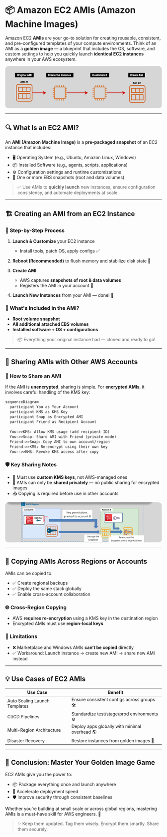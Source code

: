 # 📦 **Amazon EC2 AMIs (Amazon Machine Images)**

Amazon EC2 **AMIs** are your go-to solution for creating reusable, consistent, and pre-configured templates of your compute environments. Think of an AMI as a **golden image** — a blueprint that includes the OS, software, and custom settings to help you quickly launch **identical EC2 instances** anywhere in your AWS ecosystem.

<div style="text-align: center">
  <img src="images/ec2-ami.png" alt="Creating EC2 AMIs" style="border-radius: 10px;" />
</div>

---

## 🔍 **What Is an EC2 AMI?**

An **AMI (Amazon Machine Image)** is a **pre-packaged snapshot** of an EC2 instance that includes:

- 🖥️ Operating System (e.g., Ubuntu, Amazon Linux, Windows)
- 📦 Installed Software (e.g., agents, scripts, applications)
- ⚙️ Configuration settings and runtime customizations
- 💾 One or more EBS snapshots (root and data volumes)

> ✅ Use AMIs to **quickly launch** new instances, ensure configuration consistency, and automate deployments at scale.

---

## 🏗️ **Creating an AMI from an EC2 Instance**

### 🧱 **Step-by-Step Process**

1. **Launch & Customize** your EC2 instance

   - Install tools, patch OS, apply configs ✅

2. **Reboot (Recommended)** to flush memory and stabilize disk state 🔁

3. **Create AMI**

   - AWS captures **snapshots of root & data volumes**
   - Registers the AMI in your account 🎯

4. **Launch New Instances** from your AMI — done! 🎉

### 🧾 **What's Included in the AMI?**

- **Root volume snapshot**
- **All additional attached EBS volumes**
- **Installed software + OS + configurations**

> 📦 Everything your original instance had — cloned and ready to go!

---

## 🔄 **Sharing AMIs with Other AWS Accounts**

### 🤝 **How to Share an AMI**

If the AMI is **unencrypted**, sharing is simple. For **encrypted AMIs**, it involves careful handling of the KMS key:

```mermaid
sequenceDiagram
  participant You as Your Account
  participant KMS as KMS Key
  participant Snap as Encrypted AMI
  participant Friend as Recipient Account

  You->>KMS: Allow KMS usage (add recipient ID)
  You->>Snap: Share AMI with Friend (private mode)
  Friend->>Snap: Copy AMI to own account/region
  Friend->>KMS: Re-encrypt using their own key
  You-->>KMS: Revoke KMS access after copy
```

### 🛡️ **Key Sharing Notes**

- 🔐 Must use **custom KMS keys**, not AWS-managed ones
- 📍 AMIs can only be **shared privately** — no public sharing for encrypted images
- 📥 Copying is required before use in other accounts

<div style="text-align: center">
  <img src="images/sharing-ec2-ami.png" alt="Sharing Encrypted EC2 AMI" style="border-radius: 10px;" />
</div>

---

## 🧳 **Copying AMIs Across Regions or Accounts**

AMIs can be copied to:

- ✅ Create regional backups
- ✅ Deploy the same stack globally
- ✅ Enable cross-account collaboration

### 🌐 **Cross-Region Copying**

- AWS **requires re-encryption** using a KMS key in the destination region
- Encrypted AMIs must use **region-local keys**

### 🚫 **Limitations**

- ❌ Marketplace and Windows AMIs **can’t be copied** directly
- ✅ Workaround: Launch instance → create new AMI → share new AMI instead

---

## 💡 **Use Cases of EC2 AMIs**

| Use Case                      | Benefit                                       |
| ----------------------------- | --------------------------------------------- |
| Auto Scaling Launch Templates | Ensure consistent configs across groups 🛠️    |
| CI/CD Pipelines               | Standardize test/stage/prod environments ⚙️   |
| Multi-Region Architecture     | Deploy apps globally with minimal overhead 🌎 |
| Disaster Recovery             | Restore instances from golden images 🔁       |

---

## 🏁 **Conclusion: Master Your Golden Image Game**

EC2 AMIs give you the power to:

- 📦 Package everything once and launch anywhere
- 🚀 Accelerate deployment speed
- 🛡️ Improve security through consistent baselines

Whether you’re building at small scale or across global regions, mastering AMIs is a must-have skill for AWS engineers. 🙌

> ✨ Keep them updated. Tag them wisely. Encrypt them smartly. Share them securely.
